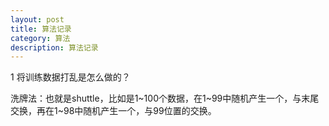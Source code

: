 ```yaml
---
layout: post
title: 算法记录
category: 算法
description: 算法记录
---
```


1 将训练数据打乱是怎么做的？

洗牌法：也就是shuttle，比如是1~100个数据，在1~99中随机产生一个，与末尾交换，再在1~98中随机产生一个，与99位置的交换。